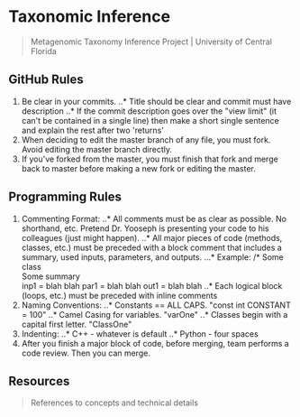 # Taxonomic Inference
> Metagenomic Taxonomy Inference Project
> | University of Central Florida

## GitHub Rules
1. Be clear in your commits.
..* Title should be clear and commit must have description
..* If the commit description goes over the "view limit" (it can't be contained in a single line) then make a short single sentence and explain the rest after two 'returns'
2. When deciding to edit the master branch of any file, you must fork. Avoid editing the master branch directly.
3. If you've forked from the master, you must finish that fork and merge back to master before making a new fork or editing the master.

## Programming Rules
1. Commenting Format:
..* All comments must be as clear as possible. No shorthand, etc. Pretend Dr. Yooseph is presenting your code to his colleagues (just might happen).
..* All major pieces of code (methods, classes, etc.) must be preceded with a block comment that includes a summary, used inputs, parameters, and outputs.
...* Example: /* Some class <summary> Some summary <summary/> <inputs> inp1 = blah blah <inputs/> <parameters> par1 = blah blah <parameters/> <output> out1 = blah blah <output/>
..* Each logical block (loops, etc.) must be preceded with inline comments
2. Naming Conventions:
..* Constants == ALL CAPS. "const int CONSTANT = 100"
..* Camel Casing for variables. "varOne"
..* Classes begin with a capital first letter. "ClassOne"
3. Indenting:
..* C++ - whatever is default
..* Python - four spaces
4. After you finish a major block of code, before merging, team performs a code review. Then you can merge.
## Resources
> References to concepts and technical details
